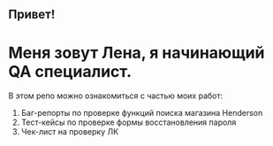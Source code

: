 ## Привет!
# Меня зовут Лена, я начинающий QA специалист. 

В этом репо можно ознакомиться с частью моих работ:
1. Баг-репорты по проверке функций поиска магазина Henderson
2. Тест-кейсы по проверке формы восстановления пароля
3. Чек-лист на проверку ЛК